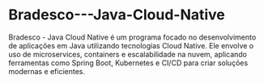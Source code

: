 # Bradesco---Java-Cloud-Native
Bradesco - Java Cloud Native é um programa focado no desenvolvimento de aplicações em Java utilizando tecnologias Cloud Native. Ele envolve o uso de microservices, containers e escalabilidade na nuvem, aplicando ferramentas como Spring Boot, Kubernetes e CI/CD para criar soluções modernas e eficientes.
